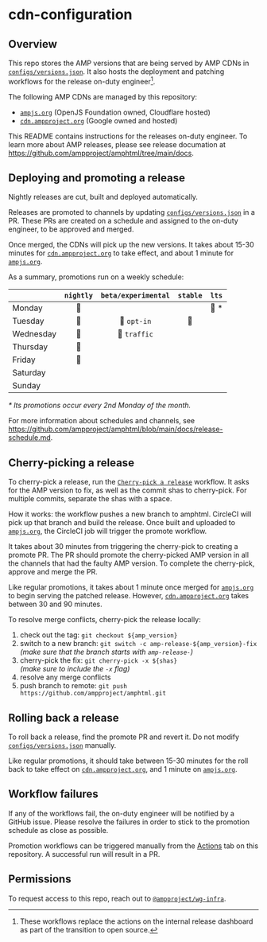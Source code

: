 # cdn-configuration

## Overview

This repo stores the AMP versions that are being served by AMP CDNs in [`configs/versions.json`](./configs/versions.json). It also hosts the deployment and patching workflows for the release on-duty engineer[^note].

The following AMP CDNs are managed by this repository:

- [`ampjs.org`](https://ampjs.org) (OpenJS Foundation owned, Cloudflare hosted)
- [`cdn.ampproject.org`](https://cdn.ampproject.org) (Google owned and hosted)

This README contains instructions for the releases on-duty engineer. To learn more about AMP releases, please see release documation at https://github.com/ampproject/amphtml/tree/main/docs.

[^note]: These workflows replace the actions on the internal release dashboard as part of the transition to open source.

## Deploying and promoting a release

Nightly releases are cut, built and deployed automatically.

Releases are promoted to channels by updating [`configs/versions.json`](./configs/versions.json) in a PR. These PRs are created on a schedule and assigned to the on-duty engineer, to be approved and merged.

Once merged, the CDNs will pick up the new versions. It takes about 15-30 minutes for [`cdn.ampproject.org`](https://cdn.ampproject.org) to take effect, and about 1 minute for [`ampjs.org`](https://ampjs.org).

As a summary, promotions run on a weekly schedule:

|           | `nightly` | `beta/experimental` | `stable` | `lts` |
| --------- | :-------: | :-----------------: | :------: | :---: |
| Monday    |    🌙     |                     |          | 🚀 \* |
| Tuesday   |    🌙     |     🚀 `opt-in`     |    🚀    |       |
| Wednesday |    🌙     |    🚀 `traffic`     |          |       |
| Thursday  |    🌙     |                     |          |       |
| Friday    |    🌙     |                     |          |       |
| Saturday  |           |                     |          |       |
| Sunday    |           |                     |          |       |

_\* lts promotions occur every 2nd Monday of the month._

For more information about schedules and channels, see https://github.com/ampproject/amphtml/blob/main/docs/release-schedule.md.

## Cherry-picking a release

To cherry-pick a release, run the [`Cherry-pick a release`](https://github.com/ampproject/cdn-configuration/actions/workflows/cherry-pick.yml) workflow. It asks for the AMP version to fix, as well as the commit shas to cherry-pick. For multiple commits, separate the shas with a space.

How it works: the workflow pushes a new branch to amphtml. CircleCI will pick up that branch and build the release. Once built and uploaded to [`ampjs.org`](https://ampjs.org), the CircleCI job will trigger the promote workflow.

It takes about 30 minutes from triggering the cherry-pick to creating a promote PR. The PR should promote the cherry-picked AMP version in all the channels that had the faulty AMP version. To complete the cherry-pick, approve and merge the PR.

Like regular promotions, it takes about 1 minute once merged for [`ampjs.org`](https://ampjs.org) to begin serving the patched release. However, [`cdn.ampproject.org`](https://cdn.ampproject.org) takes between 30 and 90 minutes.

To resolve merge conflicts, cherry-pick the release locally:

1. check out the tag: `git checkout ${amp_version}`
2. switch to a new branch: `git switch -c amp-release-${amp_version}-fix`  
   _(make sure that the branch starts with `amp-release-`)_
3. cherry-pick the fix: `git cherry-pick -x ${shas}`  
   _(make sure to include the `-x` flag)_
4. resolve any merge conflicts
5. push branch to remote: `git push https://github.com/ampproject/amphtml.git`

## Rolling back a release

To roll back a release, find the promote PR and revert it. Do not modify [`configs/versions.json`](./configs/versions.json) manually.

Like regular promotions, it should take between 15-30 minutes for the roll back to take effect on [`cdn.ampproject.org`](https://cdn.ampproject.org), and 1 minute on [`ampjs.org`](https://ampjs.org).

## Workflow failures

If any of the workflows fail, the on-duty engineer will be notified by a GitHub issue. Please resolve the failures in order to stick to the promotion schedule as close as possible.

Promotion workflows can be triggered manually from the [Actions](https://github.com/ampproject/cdn-configuration/actions) tab on this repository. A successful run will result in a PR.

## Permissions

To request access to this repo, reach out to [`@ampproject/wg-infra`](https://github.com/orgs/ampproject/teams/wg-infra).
